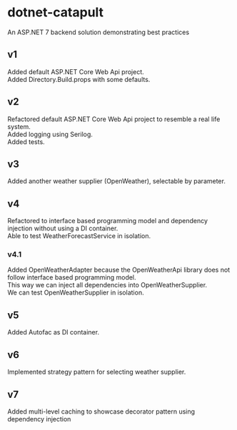 # dotnet-catapult
An ASP.NET 7 backend solution demonstrating best practices

## v1
Added default ASP.NET Core Web Api project.  
Added Directory.Build.props with some defaults.  

## v2
Refactored default ASP.NET Core Web Api project to resemble a real life system.  
Added logging using Serilog.  
Added tests.  

## v3
Added another weather supplier (OpenWeather), selectable by parameter.  

## v4
Refactored to interface based programming model and dependency injection without using a DI container.  
Able to test WeatherForecastService in isolation.  

### v4.1
Added OpenWeatherAdapter because the OpenWeatherApi library does not follow interface based programming model.  
This way we can inject all dependencies into OpenWeatherSupplier.  
We can test OpenWeatherSupplier in isolation.  

## v5
Added Autofac as DI container.

## v6
Implemented strategy pattern for selecting weather supplier.

## v7
Added multi-level caching to showcase decorator pattern using dependency injection